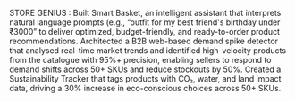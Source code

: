 STORE GENIUS :
Built Smart Basket, an intelligent assistant that interprets natural language prompts (e.g., “outfit for my best friend's birthday under ₹3000” to deliver optimized, budget-friendly, and ready-to-order product recommendations.
Architected a B2B web-based demand spike detector that analysed real-time market trends and identified high-velocity products from the catalogue with 95%+ precision, enabling sellers to respond to demand shifts across 50+ SKUs and reduce stockouts by 50%.
Created a Sustainability Tracker that tags products with CO₂, water, and land impact data, driving a 30% increase in eco-conscious choices across 50+ SKUs.
 
